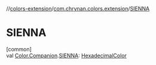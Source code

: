 //[colors-extension](../../index.md)/[com.chrynan.colors.extension](index.md)/[SIENNA](-s-i-e-n-n-a.md)

# SIENNA

[common]\
val [Color.Companion](../../../colors-core/colors-core/com.chrynan.colors/-color/-companion/index.md).[SIENNA](-s-i-e-n-n-a.md): [HexadecimalColor](../../../colors-core/colors-core/com.chrynan.colors/-hexadecimal-color/index.md)
